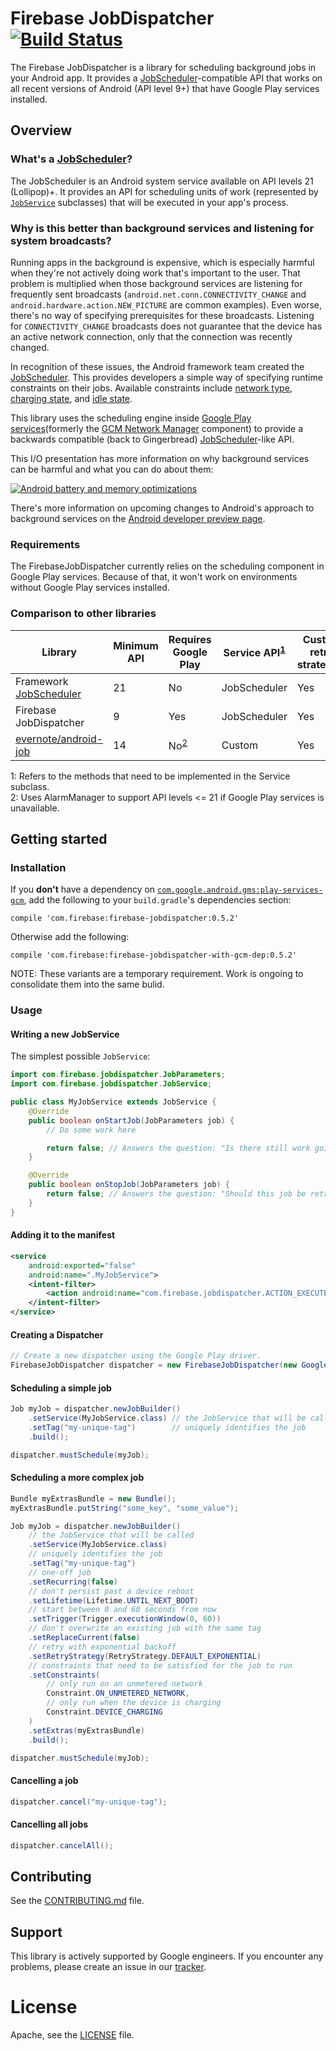 # Firebase JobDispatcher [![Build Status][ci-badge]][ci-link]

[ci-badge]: https://travis-ci.org/firebase/firebase-jobdispatcher-android.svg?branch=master
[ci-link]: https://travis-ci.org/firebase/firebase-jobdispatcher-android

The Firebase JobDispatcher is a library for scheduling background jobs in your
Android app. It provides a [JobScheduler][]-compatible API that works on all
recent versions of Android (API level 9+) that have Google Play services
installed.

## Overview

### What's a [JobScheduler][]?

The JobScheduler is an Android system service available on API levels 21
(Lollipop)+. It provides an API for scheduling units of work (represented by
[`JobService`][JobService] subclasses) that will be executed in your app's
process.

### Why is this better than background services and listening for system broadcasts?

Running apps in the background is expensive, which is especially harmful when
they're not actively doing work that's important to the user. That problem is
multiplied when those background services are listening for frequently sent
broadcasts (`android.net.conn.CONNECTIVITY_CHANGE` and
`android.hardware.action.NEW_PICTURE` are common examples). Even worse, there's
no way of specifying prerequisites for these broadcasts. Listening for
`CONNECTIVITY_CHANGE` broadcasts does not guarantee that the device has an
active network connection, only that the connection was recently changed.

In recognition of these issues, the Android framework team created the
[JobScheduler][]. This provides developers a simple way of specifying runtime
constraints on their jobs. Available constraints include [network
type][js-network-type], [charging state][js-charging-state], and [idle
state][js-idle-state].

This library uses the scheduling engine inside [Google Play
services](formerly the [GCM Network Manager][nts] component) to provide a
backwards compatible (back to Gingerbread) [JobScheduler][]-like API.

This I/O presentation has more information on why background services can be
harmful and what you can do about them:

[![Android battery and memory optimizations][io-video-img]][io-video-link]

There's more information on upcoming changes to Android's approach to background
services on the [Android developer preview page][n-preview-bg-optimizations].

[n-preview-bg-optimizations]: https://developer.android.com/preview/features/background-optimization.html
[io-video-img]: http://img.youtube.com/vi/VC2Hlb22mZM/hqdefault.jpg
[io-video-link]: https://youtu.be/VC2Hlb22mZM
[js-network-type]: https://developer.android.com/reference/android/app/job/JobInfo.Builder.html#setRequiredNetworkType(int)
[js-charging-state]: https://developer.android.com/reference/android/app/job/JobInfo.Builder.html#setRequiresCharging(boolean)
[js-idle-state]: https://developer.android.com/reference/android/app/job/JobInfo.Builder.html#setRequiresDeviceIdle(boolean)

### Requirements

The FirebaseJobDispatcher currently relies on the scheduling component in Google
Play services. Because of that, it won't work on environments without Google
Play services installed.

### Comparison to other libraries

Library                    | Minimum API | Requires Google Play   | Service API<sup>[1](#fn1)</sup> | Custom retry strategies
-------------------------- | ----------- | ---------------------- | ------------------------------- | -----------------------
Framework [JobScheduler][] | 21          | No                     | JobScheduler                    | Yes
Firebase JobDispatcher     | 9           | Yes                    | JobScheduler                    | Yes
[evernote/android-job][]   | 14          | No<sup>[2](#fn2)</sup> | Custom                          | Yes

<a name="fn1">1</a>: Refers to the methods that need to be implemented in the
Service subclass.<br>
<a name="fn2">2</a>: Uses AlarmManager to support API levels <= 21 if Google
Play services is unavailable.<br>

## Getting started

### Installation

If you **don't** have a dependency on
[`com.google.android.gms:play-services-gcm`][gcm], add the following to your
`build.gradle`'s dependencies section:

```
compile 'com.firebase:firebase-jobdispatcher:0.5.2'
```

Otherwise add the following:

```
compile 'com.firebase:firebase-jobdispatcher-with-gcm-dep:0.5.2'
```

NOTE: These variants are a temporary requirement. Work is ongoing to consolidate
them into the same bulid.

### Usage

#### Writing a new JobService

The simplest possible `JobService`:

```java
import com.firebase.jobdispatcher.JobParameters;
import com.firebase.jobdispatcher.JobService;

public class MyJobService extends JobService {
    @Override
    public boolean onStartJob(JobParameters job) {
        // Do some work here

        return false; // Answers the question: "Is there still work going on?"
    }

    @Override
    public boolean onStopJob(JobParameters job) {
        return false; // Answers the question: "Should this job be retried?"
    }
}
```

#### Adding it to the manifest

```xml
<service
    android:exported="false"
    android:name=".MyJobService">
    <intent-filter>
        <action android:name="com.firebase.jobdispatcher.ACTION_EXECUTE"/>
    </intent-filter>
</service>
```

#### Creating a Dispatcher

```java
// Create a new dispatcher using the Google Play driver.
FirebaseJobDispatcher dispatcher = new FirebaseJobDispatcher(new GooglePlayDriver(context));
```

#### Scheduling a simple job

```java
Job myJob = dispatcher.newJobBuilder()
    .setService(MyJobService.class) // the JobService that will be called
    .setTag("my-unique-tag")        // uniquely identifies the job
    .build();

dispatcher.mustSchedule(myJob);
```

#### Scheduling a more complex job

```java
Bundle myExtrasBundle = new Bundle();
myExtrasBundle.putString("some_key", "some_value");

Job myJob = dispatcher.newJobBuilder()
    // the JobService that will be called
    .setService(MyJobService.class)
    // uniquely identifies the job
    .setTag("my-unique-tag")
    // one-off job
    .setRecurring(false)
    // don't persist past a device reboot
    .setLifetime(Lifetime.UNTIL_NEXT_BOOT)
    // start between 0 and 60 seconds from now
    .setTrigger(Trigger.executionWindow(0, 60))
    // don't overwrite an existing job with the same tag
    .setReplaceCurrent(false)
    // retry with exponential backoff
    .setRetryStrategy(RetryStrategy.DEFAULT_EXPONENTIAL)
    // constraints that need to be satisfied for the job to run
    .setConstraints(
        // only run on an unmetered network
        Constraint.ON_UNMETERED_NETWORK,
        // only run when the device is charging
        Constraint.DEVICE_CHARGING
    )
    .setExtras(myExtrasBundle)
    .build();

dispatcher.mustSchedule(myJob);
```

#### Cancelling a job

```java
dispatcher.cancel("my-unique-tag");
```

#### Cancelling all jobs

```java
dispatcher.cancelAll();
```

<!--
## Next steps

- Browse the [API documentation][]

[API documentation]: TODO: put link here

-->

## Contributing

See the [CONTRIBUTING.md](CONTRIBUTING.md) file.

## Support

This library is actively supported by Google engineers. If you encounter any
problems, please create an issue in our [tracker][].

# License

Apache, see the [LICENSE](LICENSE) file.

[tracker]: https://github.com/firebase/firebase-jobdispatcher-android/issues
[nts]: https://developers.google.com/cloud-messaging/network-manager
[fcm]: https://firebase.google.com/docs/cloud-messaging/
[gcm]: https://developers.google.com/cloud-messaging/
[JobService]: https://developer.android.com/reference/android/app/job/JobService.html
[JobScheduler]: https://developer.android.com/reference/android/app/job/JobScheduler.html
[Google Play services]: https://developers.google.com/android/guides/overview
[evernote/android-job]: https://github.com/evernote/android-job
